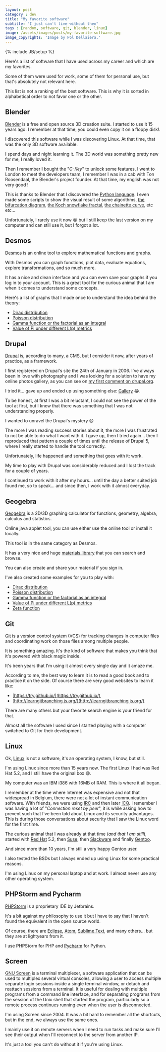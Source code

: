 ```yaml
---
layout: post
category : dev
title: "My favorite software"
subtitle: "I just can't live without them"
tags : [random, software, git, blender, linux]
image: /assets/images/posts/my-favorite-software.jpg
image_copyrights: 'Image by Pol Dellaiera.'
---
```

{% include JB/setup %}

Here's a list of software that I have used across my career and which are my favorites.

Some of them were used for work, some of them for personal use, but that's absolutely not relevant here.

This list is not a ranking of the best software. This is why it is sorted in alphabetical order to not favor one or the other.

<!--break-->

## Blender

[Blender](https://www.blender.org/) is a free and open source 3D creation suite. I started to use it 15 years ago.
I remember at that time, you could even copy it on a floppy disk!.

I discovered this software while I was discovering Linux. At that time, that was the only 3D software available.

I spend days and night learning it. The 3D world was something pretty new for me, I really loved it.

Then I remember I bought the "_C-Key_" to unlock some features, I went to London to meet the developers team, I remember I was in a cab with Ton Roosendaal, the Blender's project founder.
At that time, my english was not very good !

This is thanks to Blender that I discovered the [Python language](https://www.python.org/).
I even made some scripts to show the visual result of some algorithms, [the bifurcation diagram](https://en.wikipedia.org/wiki/Bifurcation_diagram), [the Koch snowflake fractal](https://en.wikipedia.org/wiki/Koch_snowflake), [the chainette curve](https://en.wikipedia.org/wiki/Catenary), etc etc...

Unfortunately, I rarely use it now :cry: but I still keep the last version on my computer and can still use it, but I forgot a lot.

## Desmos

[Desmos](https://www.desmos.com/) is an online tool to explore mathematical functions and graphs.

With Desmos you can graph functions, plot data, evaluate equations, explore transformations, and so much more.

It has a nice and clean interface and you can even save your graphs if you log in to your account. This is a great tool for the curious animal that I am when it comes to understand some concepts.

Here's a list of graphs that I made once to understand the idea behind the theory:
* [Dirac distribution](https://www.desmos.com/calculator/ymota0iqil)
* [Poisson distribution](https://www.desmos.com/calculator/dnudfjy1gw)
* [Gamma function or the factorial as an integral](https://www.desmos.com/calculator/hv5gp7dpw7)
* [Value of Pi under different L(p) metrics](https://www.desmos.com/calculator/ehatvstwrn)

## Drupal

[Drupal](https://drupal.org) is, according to many, a CMS, but I consider it now, after years of practice, as a framework.

I first registered on Drupal's site the 24th of January in 2006. I've always been in love with photography and I was looking for a solution to have my online photos gallery, as you can see on [my first comment on drupal.org](https://www.drupal.org/node/48640).

I tried it... gave up and ended up using something else: [Gallery](http://galleryproject.org/) :joy:.

To be honest, at first I was a bit reluctant, I could not see the power of the tool at first, but I knew that there was something that I was not understanding properly.

I wanted to unravel the Drupal's mystery :satisfied:

The more I was reading success stories about it, the more I was frustrated to not be able to do what I want with it.
I gave up, then I tried again... then I reproduced that pattern a couple of times until the release of Drupal 5, where I really started to handle the tool correctly.

Unfortunately, life happened and something that goes with it: work.

My time to play with Drupal was considerably reduced and I lost the track for a couple of years.

I continued to work with it after my hours... until the day a better suited job found me, so to speak... and since then, I work with it almost everyday.

## Geogebra

[Geogebra](https://www.geogebra.org/) is a 2D/3D graphing calculator for functions, geometry, algebra, calculus and statistics.

Online java applet tool, you can use either use the online tool or install it locally.

This tool is in the same category as Desmos.

It has a very nice and huge [materials library](https://www.geogebra.org/materials/) that you can search and browse.

You can also create and share your material if you sign in.

I've also created some examples for you to play with:

* [Dirac distribution](https://www.geogebra.org/m/TWyDbrND)
* [Poisson distribution](https://www.geogebra.org/m/dnkJC4Bw)
* [Gamma function or the factorial as an integral](https://www.geogebra.org/m/vkTEjzBG)
* [Value of Pi under different L(p) metrics](https://www.geogebra.org/m/vM5YyRRy)
* [Zeta function](https://www.geogebra.org/m/T47QECTP)

## Git

[Git](https://git-scm.com/) is a version control system (VCS) for tracking changes in computer files and coordinating work on those files among multiple people.

It is something amazing. It's the kind of software that makes you think that it's powered with black magic inside.

It's been years that I'm using it almost every single day and it amaze me.

According to me, the best way to learn it is to read a good book and to practice it on the side.
Of course there are very good websites to learn it like:

* [https://try.github.io/](https://try.github.io/),
* [http://learngitbranching.js.org/](http://learngitbranching.js.org/).

There are many others but your favorite search engine is your friend for that.

Almost all the software I used since I started playing with a computer switched to Git for their development.

## Linux

Ok, [Linux](https://en.wikipedia.org/wiki/Linux) is not a software, it's an operating system, I know, but still.

I'm using Linux since more than 15 years now. The first Linux I had was Red Hat 5.2, and I still have the original box :sweat_smile:.

My computer was an IBM i386 with 16MB of RAM. This is where it all began.

I remember at the time where Internet was expensive and not that widespread in Belgium, there were not a lot of instant communication software. 
With friends, we were using [IRC](https://en.wikipedia.org/wiki/Internet_Relay_Chat) and then later [ICQ](https://icq.com). 
I remember I was having a lot of "_Connection reset by peer_", it is while asking how to prevent such that I've been told about Linux and its security advantages.
This is during those conversations about security that I saw the Linux word for the first time.

The curious animal that I was already at that time (_and that I am still_), started with [Red Hat](https://www.redhat.com) 5.2, then [Suse](https://www.suse.com/), then [Slackware](http://www.slackware.com/) and finally [Gentoo](https://gentoo.org/). 

And since more than 10 years, I'm still a very happy Gentoo user.

I also tested the BSDs but I always ended up using Linux for some practical reasons.

I'm using Linux on my personal laptop and at work. I almost never use any other operating system.

## PHPStorm and Pycharm

[PHPStorm](https://www.jetbrains.com/phpstorm/) is a proprietary IDE by Jetbrains.

It's a bit against my philosophy to use it but I have to say that I haven't found the equivalent in the open source world.

Of course, there are [Eclipse](https://eclipse.org/), [Atom](https://atom.io/), [Sublime Text](https://www.sublimetext.com/), and many others... but they are at lightyears from it.

I use PHPStorm for PHP and [Pycharm](https://www.jetbrains.com/pycharm) for Python.

## Screen

[GNU Screen](https://www.gnu.org/software/screen/) is a terminal multiplexer, a software application that can be used to multiplex several virtual consoles, allowing a user to access multiple separate login sessions inside a single terminal window, or detach and reattach sessions from a terminal.
It is useful for dealing with multiple programs from a command line interface, and for separating programs from the session of the Unix shell that started the program, particularly so a remote process continues running even when the user is disconnected.

I'm using Screen since 2004. It was a bit hard to remember all the shortcuts, but in the end, we always use the same ones.

I mainly use it on remote servers when I need to run tasks and make sure I'll see their output when I'll reconnect to the server from another IP.

It's just a tool you can't do without it if you're using Linux.
